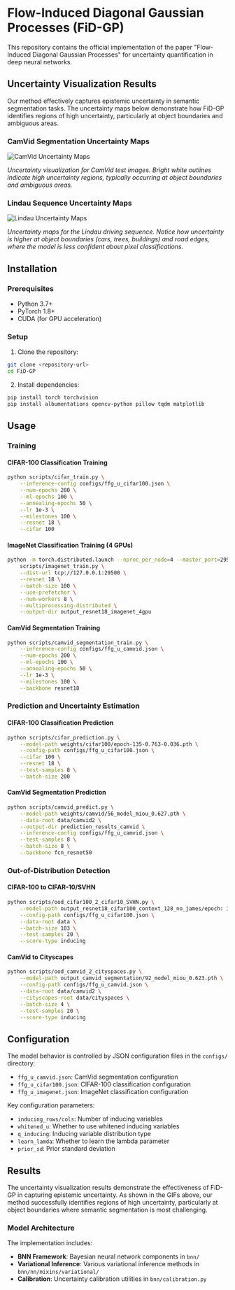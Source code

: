 # Flow-Induced Diagonal Gaussian Processes (FiD-GP)

This repository contains the official implementation of the paper "Flow-Induced Diagonal Gaussian Processes" for uncertainty quantification in deep neural networks.

## Uncertainty Visualization Results

Our method effectively captures epistemic uncertainty in semantic segmentation tasks. The uncertainty maps below demonstrate how FiD-GP identifies regions of high uncertainty, particularly at object boundaries and ambiguous areas.

### CamVid Segmentation Uncertainty Maps

![CamVid Uncertainty Maps](gif/camvid_uncertainty_maps.gif)

*Uncertainty visualization for CamVid test images. Bright white outlines indicate high uncertainty regions, typically occurring at object boundaries and ambiguous areas.*

### Lindau Sequence Uncertainty Maps

![Lindau Uncertainty Maps](gif/lindau_uncertainty_maps.gif)

*Uncertainty maps for the Lindau driving sequence. Notice how uncertainty is higher at object boundaries (cars, trees, buildings) and road edges, where the model is less confident about pixel classifications.*


## Installation

### Prerequisites

- Python 3.7+
- PyTorch 1.8+
- CUDA (for GPU acceleration)

### Setup

1. Clone the repository:
```bash
git clone <repository-url>
cd FiD-GP
```

2. Install dependencies:
```bash
pip install torch torchvision
pip install albumentations opencv-python pillow tqdm matplotlib
```

## Usage

### Training


#### CIFAR-100 Classification Training
```bash
python scripts/cifar_train.py \
    --inference-config configs/ffg_u_cifar100.json \
    --num-epochs 200 \
    --ml-epochs 100 \
    --annealing-epochs 50 \
    --lr 1e-3 \
    --milestones 100 \
    --resnet 18 \
    --cifar 100
```

#### ImageNet Classification Training (4 GPUs)
```bash
python -m torch.distributed.launch --nproc_per_node=4 --master_port=29500 \
    scripts/imagenet_train.py \
    --dist-url tcp://127.0.0.1:29500 \
    --resnet 18 \
    --batch-size 100 \
    --use-prefetcher \
    --num-workers 8 \
    --multiprocessing-distributed \
    --output-dir output_resnet18_imagenet_4gpu
```

#### CamVid Segmentation Training
```bash
python scripts/camvid_segmentation_train.py \
    --inference-config configs/ffg_u_camvid.json \
    --num-epochs 200 \
    --ml-epochs 100 \
    --annealing-epochs 50 \
    --lr 1e-3 \
    --milestones 100 \
    --backbone resnet18
```

### Prediction and Uncertainty Estimation



#### CIFAR-100 Classification Prediction
```bash
python scripts/cifar_prediction.py \
    --model-path weights/cifar100/epoch-135-0.763-0.036.pth \
    --config-path configs/ffg_u_cifar100.json \
    --cifar 100 \
    --resnet 18 \
    --test-samples 8 \
    --batch-size 200
```

#### CamVid Segmentation Prediction
```bash
python scripts/camvid_predict.py \
    --model-path weights/camvid/56_model_miou_0.627.pth \
    --data-root data/camvid2 \
    --output-dir prediction_results_camvid \
    --inference-config configs/ffg_u_camvid.json \
    --test-samples 8 \
    --batch-size 8 \
    --backbone fcn_resnet50
```


### Out-of-Distribution Detection

#### CIFAR-100 to CIFAR-10/SVHN
```bash
python scripts/ood_cifar100_2_cifar10_SVHN.py \
    --model-path output_resnet18_cifar100_context_128_no_james/epoch: 135-0.763-0.036 \
    --config-path configs/ffg_u_cifar100.json \
    --data-root data \
    --batch-size 103 \
    --test-samples 20 \
    --score-type inducing
```

#### CamVid to Cityscapes
```bash
python scripts/ood_camvid_2_cityspaces.py \
    --model-path output_camvid_segmentation/92_model_miou_0.623.pth \
    --config-path configs/ffg_u_camvid.json \
    --data-root data/camvid2 \
    --cityscapes-root data/cityspaces \
    --batch-size 4 \
    --test-samples 20 \
    --score-type inducing
```

## Configuration

The model behavior is controlled by JSON configuration files in the `configs/` directory:

- `ffg_u_camvid.json`: CamVid segmentation configuration
- `ffg_u_cifar100.json`: CIFAR-100 classification configuration
- `ffg_u_imagenet.json`: ImageNet classification configuration

Key configuration parameters:
- `inducing_rows/cols`: Number of inducing variables
- `whitened_u`: Whether to use whitened inducing variables
- `q_inducing`: Inducing variable distribution type
- `learn_lamda`: Whether to learn the lambda parameter
- `prior_sd`: Prior standard deviation

## Results

The uncertainty visualization results demonstrate the effectiveness of FiD-GP in capturing epistemic uncertainty. As shown in the GIFs above, our method successfully identifies regions of high uncertainty, particularly at object boundaries where semantic segmentation is most challenging.

### Model Architecture

The implementation includes:
- **BNN Framework**: Bayesian neural network components in `bnn/`
- **Variational Inference**: Various variational inference methods in `bnn/nn/mixins/variational/`
- **Calibration**: Uncertainty calibration utilities in `bnn/calibration.py`


